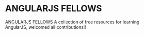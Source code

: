 ANGULARJS FELLOWS
===============


[ANGULARJS FELLOWS](http://tachun.github.io/angularjs-fellows/)
A collection of free resources for learning AngularJS, welcomed all contributions!!